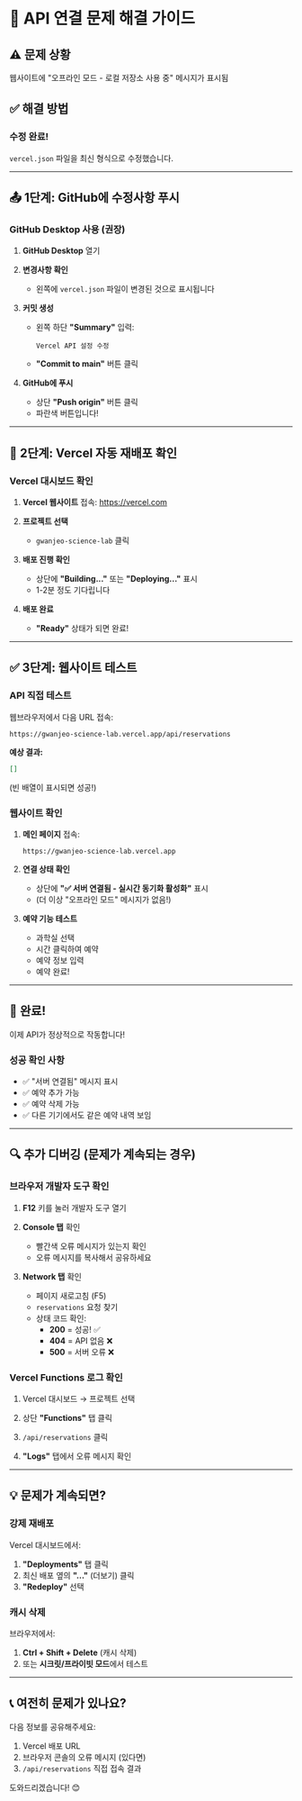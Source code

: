 # 🔧 API 연결 문제 해결 가이드

## ⚠️ 문제 상황
웹사이트에 "오프라인 모드 - 로컬 저장소 사용 중" 메시지가 표시됨

## ✅ 해결 방법

### 수정 완료!
`vercel.json` 파일을 최신 형식으로 수정했습니다.

---

## 📤 1단계: GitHub에 수정사항 푸시

### GitHub Desktop 사용 (권장)

1. **GitHub Desktop** 열기

2. **변경사항 확인**
   - 왼쪽에 `vercel.json` 파일이 변경된 것으로 표시됩니다

3. **커밋 생성**
   - 왼쪽 하단 **"Summary"** 입력:
     ```
     Vercel API 설정 수정
     ```
   - **"Commit to main"** 버튼 클릭

4. **GitHub에 푸시**
   - 상단 **"Push origin"** 버튼 클릭
   - 파란색 버튼입니다!

---

## 🚀 2단계: Vercel 자동 재배포 확인

### Vercel 대시보드 확인

1. **Vercel 웹사이트** 접속: https://vercel.com

2. **프로젝트 선택**
   - `gwanjeo-science-lab` 클릭

3. **배포 진행 확인**
   - 상단에 **"Building..."** 또는 **"Deploying..."** 표시
   - 1-2분 정도 기다립니다

4. **배포 완료**
   - **"Ready"** 상태가 되면 완료!

---

## ✅ 3단계: 웹사이트 테스트

### API 직접 테스트

웹브라우저에서 다음 URL 접속:
```
https://gwanjeo-science-lab.vercel.app/api/reservations
```

**예상 결과:**
```json
[]
```
(빈 배열이 표시되면 성공!)

### 웹사이트 확인

1. **메인 페이지** 접속:
   ```
   https://gwanjeo-science-lab.vercel.app
   ```

2. **연결 상태 확인**
   - 상단에 **"✅ 서버 연결됨 - 실시간 동기화 활성화"** 표시
   - (더 이상 "오프라인 모드" 메시지가 없음!)

3. **예약 기능 테스트**
   - 과학실 선택
   - 시간 클릭하여 예약
   - 예약 정보 입력
   - 예약 완료!

---

## 🎉 완료!

이제 API가 정상적으로 작동합니다!

### 성공 확인 사항
- ✅ "서버 연결됨" 메시지 표시
- ✅ 예약 추가 가능
- ✅ 예약 삭제 가능
- ✅ 다른 기기에서도 같은 예약 내역 보임

---

## 🔍 추가 디버깅 (문제가 계속되는 경우)

### 브라우저 개발자 도구 확인

1. **F12** 키를 눌러 개발자 도구 열기

2. **Console 탭** 확인
   - 빨간색 오류 메시지가 있는지 확인
   - 오류 메시지를 복사해서 공유하세요

3. **Network 탭** 확인
   - 페이지 새로고침 (F5)
   - `reservations` 요청 찾기
   - 상태 코드 확인:
     - **200** = 성공! ✅
     - **404** = API 없음 ❌
     - **500** = 서버 오류 ❌

### Vercel Functions 로그 확인

1. Vercel 대시보드 → 프로젝트 선택

2. 상단 **"Functions"** 탭 클릭

3. `/api/reservations` 클릭

4. **"Logs"** 탭에서 오류 메시지 확인

---

## 💡 문제가 계속되면?

### 강제 재배포

Vercel 대시보드에서:
1. **"Deployments"** 탭 클릭
2. 최신 배포 옆의 **"..."** (더보기) 클릭
3. **"Redeploy"** 선택

### 캐시 삭제

브라우저에서:
1. **Ctrl + Shift + Delete** (캐시 삭제)
2. 또는 **시크릿/프라이빗 모드**에서 테스트

---

## 📞 여전히 문제가 있나요?

다음 정보를 공유해주세요:
1. Vercel 배포 URL
2. 브라우저 콘솔의 오류 메시지 (있다면)
3. `/api/reservations` 직접 접속 결과

도와드리겠습니다! 😊

